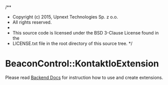 /**
 * Copyright (c) 2015, Upnext Technologies Sp. z o.o.
 * All rights reserved.
 *
 * This source code is licensed under the BSD 3-Clause License found in the
 * LICENSE.txt file in the root directory of this source tree. 
 */

# BeaconControl::KontaktIoExtension

Please read [Backend Docs](http://beaconos.up-next.io/dev/backend-docs) for instruction
how to use and create extensions.